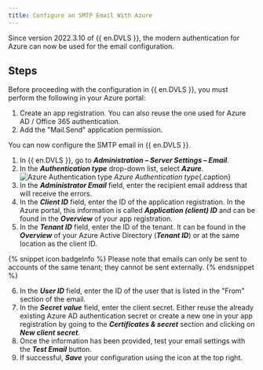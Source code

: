 ```yaml
---
title: Configure an SMTP Email With Azure
---
```

Since version 2022.3.10 of {{ en.DVLS }}, the modern authentication for Azure can now be used for the email configuration.

## Steps

Before proceeding with the configuration in {{ en.DVLS }}, you must perform the following in your Azure portal:
1. Create an app registration. You can also reuse the one used for Azure AD / Office 365 authentication.
1. Add the "Mail.Send" application permission.

You can now configure the SMTP email in {{ en.DVLS }}.
1. In {{ en.DVLS }}, go to ***Administration – Server Settings – Email***.
1. In the ***Authentication type*** drop-down list, select ***Azure***.
![Azure Authentication type](/img/en/kb/KB2186.png)
*Azure Authentication type*{.caption}
3. In the ***Administrator Email*** field, enter the recipient email address that will receive the errors.
1. In the ***Client ID*** field, enter the ID of the application registration. In the Azure portal, this information is called ***Application (client) ID*** and can be found in the ***Overview*** of your app registration.
1. In the ***Tenant ID*** field, enter the ID of the tenant. It can be found in the ***Overview*** of your Azure Active Directory (***Tenant ID***) or at the same location as the client ID.  

{% snippet icon.badgeInfo %}
Please note that emails can only be sent to accounts of the same tenant; they cannot be sent externally.
{% endsnippet %}  

6. In the ***User ID*** field, enter the ID of the user that is listed in the "From" section of the email.
1. In the ***Secret value*** field, enter the client secret. Either reuse the already existing Azure AD authentication secret or create a new one in your app registration by going to the ***Certificates & secret*** section and clicking on ***New client secret***.
1. Once the information has been provided, test your email settings with the ***Test Email*** button. 
1. If successful, ***Save*** your configuration using the icon at the top right.
